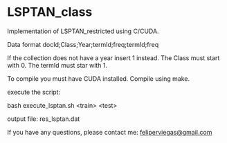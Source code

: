 # LSPTAN_class

Implementation of LSPTAN_restricted using C/CUDA.


Data format
docId;Class;Year;termId;freq;termId;freq

If the collection does not have a year insert 1 instead.
The Class must start with 0.
The termId must star with 1.

To compile you must have CUDA installed.
Compile using make. 

execute the script:

bash execute_lsptan.sh \<train\> \<test\> <alpha parameter> <lambda parameter> <GPU device>

output file: res_lsptan.dat


If you have any questions, please contact me: feliperviegas@gmail.com


